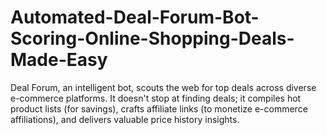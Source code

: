 # Automated-Deal-Forum-Bot-Scoring-Online-Shopping-Deals-Made-Easy
Deal Forum, an intelligent bot, scouts the web for top deals across diverse e-commerce platforms. It doesn't stop at finding deals; it compiles hot product lists (for savings), crafts affiliate links (to monetize e-commerce affiliations), and delivers valuable price history insights.
